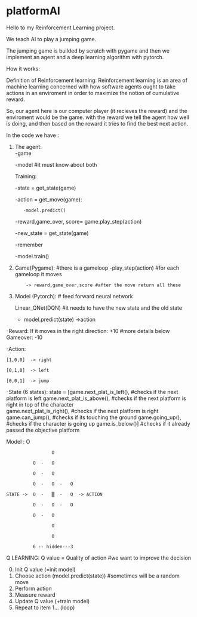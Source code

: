 # platformAI

Hello to my Reinforcement Learning project.



We teach AI to play a jumping game.

The jumping game is builded by scratch with pygame and then we implement an agent and a deep learning algorithm with pytorch.






How it works: 

Definition of Reinforcement learning:
Reinforcement learning is an area of machine learning concerned with how software agents ought to take actions
in an enviroment in order to maximize the notion of cumulative reward.




So, our agent here is our computer player (it recieves the reward) and the enviroment would be the game.
with the reward we tell the agent how well is doing, and then based on the reward it tries to find the best next action.


In the code we have :
  1) The agent:   
		-game
		
		-model   #it must know about both
		
	  Training:
	  
		-state = get_state(game)   
		
		-action = get_move(game):
		
		    -model.predict()
			
		-reward,game_over, score= game.play_step(action)
		
		-new_state = get_state(game)
		
		-remember
		
		-model.train()
		
  2) Game(Pygame):   #there is a gameloop
		-play_step(action)  #for each gameloop it moves
		
		     -> reward,game_over,score #after the move return all these
 

   3) Model (Pytorch):    # feed forward neural network

		Linear_QNet(DQN)    #it needs to have the new state and the old state
		
		- model.predict(state)
		   ->action
		  



-Reward:
	 If it moves in the right direction: +10 #more details below
	 Gameover:			     -10

-Action: 

	[1,0,0]  -> right
	
	[0,1,0]  -> left
	
	[0,0,1]  -> jump 
	

-State (6 states):
	state = [game.next_plat_is_left(),    #checks if the next platform is left
		 game.next_plat_is_above(),   #checks if the next platform is right in top of the character   
		 game.next_plat_is_right(),   #checks if the next platform is right
		 game.can_jump(), 	      #checks if its touching the ground
		 game.going_up(),             #checks if the character is going up
		 game.is_below()]	      #checks if it already passed the objective platform
	


Model : 
			         O
						 
	                 O
			
              O  -   O
		
              O  -   O
				
	          O  - 	 O  -	O
			  
	STATE ->  O  -	 ▒  -	O  -> ACTION
	
	          O  -	 O  -	O
			  
	          O  - 	 O
			  
                     O
						 
                     O
						 
	          6 -- hidden---3     
			  


Q LEARNING: 
Q value = Quality of action #we want to improve the decision

0. Init Q value (=init model)
1. Choose action (model.predict(state))   #sometimes will be a random move
2. Perform action
3. Measure reward
4. Update Q value (+train model)
5. Repeat to item 1... (loop)

